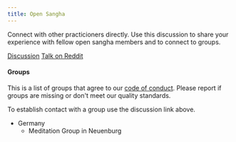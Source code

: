 ```yaml
---
title: Open Sangha
---
```


Connect with other practicioners directly. Use this discussion to share your experience
with fellow open sangha members and to connect to groups.

[Discussion](https://discord.gg/Tyqd22a?classes=btn,btn-primary)
[Talk on Reddit](https://www.reddit.com/r/OpenBuddhaDharma/?classes=btn,btn-primary)
#### Groups
This is a list of groups that agree to our [code of conduct](../code/).
Please report if groups are missing or don't meet our quality standards.

To establish contact with a group use the discussion link above.
- Germany
    - Meditation Group in Neuenburg
